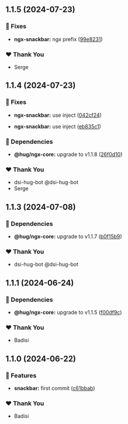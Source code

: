 ## 1.1.5 (2024-07-23)


### 🐛 Fixes

- **ngx-snackbar:** ngx prefix ([99e8231](https://github.com/DSI-HUG/ngx-components/commit/99e8231))


### ❤️  Thank You

- Serge

## 1.1.4 (2024-07-23)


### 🐛 Fixes

- **ngx-snackbar:** use inject ([042cf24](https://github.com/DSI-HUG/ngx-components/commit/042cf24))

- **ngx-snackbar:** use inject ([eb835c1](https://github.com/DSI-HUG/ngx-components/commit/eb835c1))


### 🌱 Dependencies

- **@hug/ngx-core:** upgrade to v1.1.8 ([26f0d10](https://github.com/DSI-HUG/ngx-components/commit/26f0d10))


### ❤️  Thank You

- dsi-hug-bot @dsi-hug-bot
- Serge

## 1.1.3 (2024-07-08)

### 🌱 Dependencies

-   **@hug/ngx-core:** upgrade to v1.1.7 ([b0f15b9](https://github.com/DSI-HUG/ngx-components/commit/b0f15b9))

### ❤️ Thank You

-   dsi-hug-bot @dsi-hug-bot

## 1.1.1 (2024-06-24)

### 🌱 Dependencies

-   **@hug/ngx-core:** upgrade to v1.1.5 ([f00df9c](https://github.com/DSI-HUG/ngx-components/commit/f00df9c))

### ❤️ Thank You

-   Badisi

## 1.1.0 (2024-06-22)

### 🚀 Features

-   **snackbar:** first commit ([c61bbab](https://github.com/DSI-HUG/ngx-components/commit/c61bbab))

### ❤️ Thank You

-   Badisi
